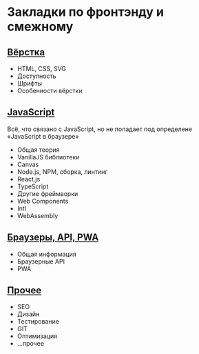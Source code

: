 # Закладки по фронтэнду и смежному

## [Вёрстка](https://github.com/dartess/bookmarks-front/blob/master/HTMLCSS.md)

* HTML, CSS, SVG
* Доступность
* Шрифты
* Особенности вёрстки

## [JavaScript](https://github.com/dartess/bookmarks-front/blob/master/JAVASCRIPT.md)

Всё, что связано с JavaScript, но не попадает под определене «JavaScript в браузере»

* Общая теория
* VanillaJS библиотеки
* Canvas
* Node.js, NPM, сборка, линтинг
* React.js
* TypeScript
* Другие фреймворки
* Web Components
* Intl
* WebAssembly

## [Браузеры, API, PWA](https://github.com/dartess/bookmarks-front/blob/master/BROWSERSDEVICES.md)

* Общая информация
* Браузерные API
* PWA

## [Прочее](https://github.com/dartess/bookmarks-front/blob/master/OTHER.md)

* SEO
* Дизайн
* Тестирование
* GIT
* Оптимизация
* ...прочее
